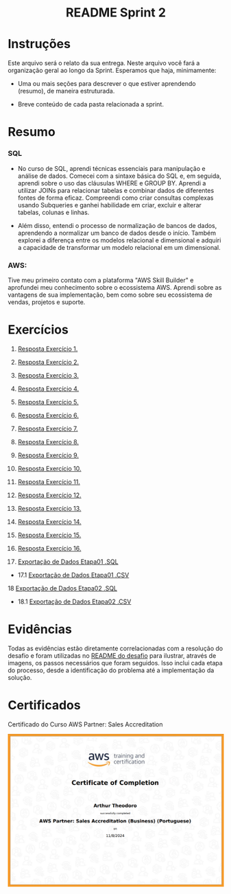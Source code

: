 <h1 align="center">README Sprint 2</h1>

# Instruções

Este arquivo será o relato da sua entrega. Neste arquivo você fará a organização geral ao longo da Sprint. Esperamos que haja, minimamente:

- Uma ou mais seções para descrever o que estiver aprendendo (resumo), de maneira estruturada.

- Breve conteúdo de cada pasta relacionada a sprint.

# Resumo

### SQL
 - No curso de SQL, aprendi técnicas essenciais para manipulação e análise de dados. Comecei com a sintaxe básica do SQL e, em seguida, aprendi sobre o uso das cláusulas WHERE e GROUP BY. Aprendi a utilizar JOINs para relacionar tabelas e combinar dados de diferentes fontes de forma eficaz. Compreendi como criar consultas complexas usando Subqueries e ganhei habilidade em criar, excluir e alterar tabelas, colunas e linhas.

- Além disso, entendi o processo de normalização de bancos de dados, aprendendo a normalizar um banco de dados desde o início. Também explorei a diferença entre os modelos relacional e dimensional e adquiri a capacidade de transformar um modelo relacional em um dimensional.

### **AWS:** 
Tive meu primeiro contato com a plataforma "AWS Skill Builder" e aprofundei meu conhecimento sobre o ecossistema AWS. Aprendi sobre as vantagens de sua implementação, bem como sobre seu ecossistema de vendas, projetos e suporte.

###

# Exercícios


1. [Resposta Exercício 1.](./Exercicios/Exercicio1.sql)


2. [Resposta Exercício 2.](./Exercicios/Exercicio2.sql)

3. [Resposta Exercício 3.](./Exercicios/Exercicio3.sql)

4. [Resposta Exercício 4.](./Exercicios/Exercicio4.sql)

5. [Resposta Exercício 5.](./Exercicios/Exercicio5.sql)

6. [Resposta Exercício 6.](./Exercicios/Exercicio6.sql)

7. [Resposta Exercício 7.](./Exercicios/Exercicio7.sql)

8. [Resposta Exercício 8.](./Exercicios/Exercicio8.sql)

9. [Resposta Exercício 9.](./Exercicios/Exercicio9.sql)

10. [Resposta Exercício 10.](./Exercicios/Exercicio10.sql)

11. [Resposta Exercício 11.](./Exercicios/Exercicio11.sql)

12. [Resposta Exercício 12.](./Exercicios/Exercicio12.sql)

13. [Resposta Exercício 13.](./Exercicios/Exercicio13.sql)

14. [Resposta Exercício 14.](./Exercicios/Exercicio14.sql)

15. [Resposta Exercício 15.](./Exercicios/Exercicio15.sql)

16. [Resposta Exercício 16.](./Exercicios/Exercicio16.sql)

17. [Exportação de Dados Etapa01 .SQL](./Exercicios/Exportacao-de-Dados/Etapa01.sql)
- 17.1 [Exportação de Dados Etapa01 .CSV](./Exercicios/Exportacao-de-Dados/Etapa01.csv)

18 [Exportação de Dados Etapa02 .SQL](./Exercicios/Exportacao-de-Dados/Etapa02.sql)
- 18.1 [Exportação de Dados Etapa02 .CSV](./Exercicios/Exportacao-de-Dados/Etapa02.csv)

###

# Evidências


Todas as evidências estão diretamente correlacionadas com a resolução do desafio e foram utilizadas no [README do desafio](./Desafio/README.md) para ilustrar, através de imagens, os passos necessários que foram seguidos. Isso inclui cada etapa do processo, desde a identificação do problema até a implementação da solução.

###

# Certificados


Certificado do Curso AWS Partner: Sales Accreditation

![Curso AWS Partner](./Certificados/CertificadoAWS.png)


